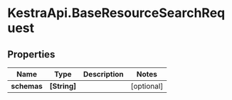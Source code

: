 # KestraApi.BaseResourceSearchRequest

## Properties

Name | Type | Description | Notes
------------ | ------------- | ------------- | -------------
**schemas** | **[String]** |  | [optional] 


